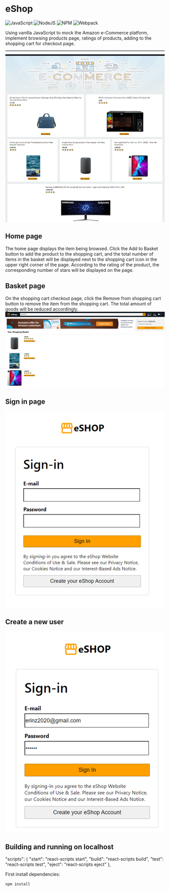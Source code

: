 # eShop

![JavaScript](https://img.shields.io/badge/javascript-%23323330.svg?style=for-the-badge&logo=javascript&logoColor=%23F7DF1E)
![NodeJS](https://img.shields.io/badge/node.js-6DA55F?style=for-the-badge&logo=node.js&logoColor=white)
![NPM](https://img.shields.io/badge/NPM-%23000000.svg?style=for-the-badge&logo=npm&logoColor=white)
![Webpack](https://img.shields.io/badge/webpack-%238DD6F9.svg?style=for-the-badge&logo=webpack&logoColor=black)

Using vanilla JavaScript to mock the Amazon e-Commerce platform, implement browsing products page, ratings of products, adding to the shopping cart for checkout page.

![eShop](https://github.com/erinz2020/pictures/blob/main/3.png)

## Home page
The home page displays the item being browsed. Click the Add to Basket button to add the product to the shopping cart, and the total number of items in the basket will be displayed next to the shopping cart icon in the upper right corner of the page. According to the rating of the product, the corresponding number of stars will be displayed on the page.

## Basket page
On the shopping cart checkout page, click the Remove from shopping cart button to remove the item from the shopping cart. The total amount of goods will be reduced accordingly.
![eShop](https://github.com/erinz2020/pictures/blob/main/4.png)

## Sign in page

![eShop](https://github.com/erinz2020/pictures/blob/main/5.png)

## Create a new user

![eShop](https://github.com/erinz2020/pictures/blob/main/6.png)

## Building and running on localhost

"scripts": {
    "start": "react-scripts start",
    "build": "react-scripts build",
    "test": "react-scripts test",
    "eject": "react-scripts eject"
  },

First install dependencies:

```sh
npm install
```
